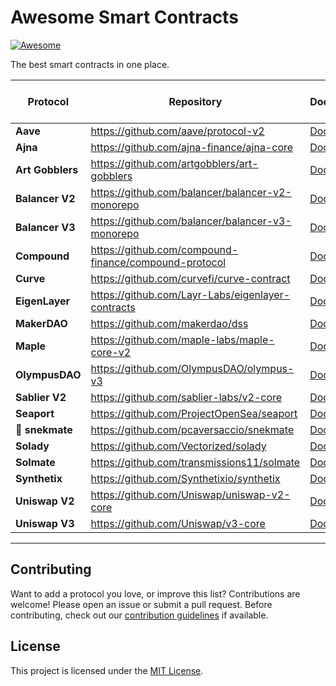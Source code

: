 # Awesome Smart Contracts

[![Awesome](https://awesome.re/badge.svg)](https://awesome.re)

The best smart contracts in one place. 

| Protocol         | Repository                                            | Documentation                                                   | The Bytecode Episode                                                            |
| ---------------- | ----------------------------------------------------- | --------------------------------------------------------------- | ------------------------------------------------------------------------------- |
| **Aave**         | https://github.com/aave/protocol-v2                   | [Docs](https://docs.aave.com/)                                  | N/A                                                                             |
| **Ajna**         | https://github.com/ajna-finance/ajna-core             | [Docs](https://docs.ajna.finance/)                              | N/A                                                                             |
| **Art Gobblers** | https://github.com/artgobblers/art-gobblers           | [Docs](https://www.paradigm.xyz/2022/09/art-gobblers)           | N/A                                                                             |
| **Balancer V2**  | https://github.com/balancer/balancer-v2-monorepo      | [Docs](https://docs.balancer.fi/)                               | N/A                                                                             |
| **Balancer V3**  | https://github.com/balancer/balancer-v3-monorepo      | [Docs](https://docs-v3.balancer.fi/)                            | N/A                                                                             |
| **Compound**     | https://github.com/compound-finance/compound-protocol | [Docs](https://compound.finance/docs)                           | N/A                                                                             |
| **Curve**        | https://github.com/curvefi/curve-contract             | [Docs](https://docs.curve.fi/)                                  | N/A                                                                             |
| **EigenLayer**   | https://github.com/Layr-Labs/eigenlayer-contracts     | [Docs](https://docs.eigenlayer.xyz)                             | N/A                                                                             |
| **MakerDAO**     | https://github.com/makerdao/dss                       | [Docs](https://docs.makerdao.com/)                              | N/A                                                                             |
| **Maple**        | https://github.com/maple-labs/maple-core-v2           | [Docs](https://docs.maple.finance/)                             | [Youtube](https://www.youtube.com/watch?v=nG_QTMGVL3U&t=2358s&ab_channel=shafu) |
| **OlympusDAO**   | https://github.com/OlympusDAO/olympus-v3              | [Docs](https://docs.olympusdao.finance/main/technical/overview) | N/A                                                                             |
| **Sablier V2**   | https://github.com/sablier-labs/v2-core               | [Docs](https://docs.sablier.com)                                | [Youtube](https://www.youtube.com/watch?v=Mh0akz5ybZ8&t=11s&ab_channel=shafu)   |
| **Seaport**      | https://github.com/ProjectOpenSea/seaport             | [Docs](https://docs.opensea.io/v2.0/reference/seaport-overview) | [Youtube](https://www.youtube.com/watch?v=mvRrRV_eNLQ&ab_channel=shafu)         |
| **🐍 snekmate**  | https://github.com/pcaversaccio/snekmate              | [Docs](https://github.com/pcaversaccio/snekmate#readme)         | N/A                                                                             |
| **Solady**       | https://github.com/Vectorized/solady                  | [Docs](https://github.com/Vectorized/solady#readme)             | N/A                                                                             |
| **Solmate**      | https://github.com/transmissions11/solmate            | [Docs](https://github.com/transmissions11/solmate#readme)       | N/A                                                                             |
| **Synthetix**    | https://github.com/Synthetixio/synthetix              | [Docs](https://docs.synthetix.io/)                              | N/A                                                                             |
| **Uniswap V2**   | https://github.com/Uniswap/uniswap-v2-core            | [Docs](https://docs.uniswap.org/)                               | N/A                                                                             |
| **Uniswap V3**   | https://github.com/Uniswap/v3-core                    | [Docs](https://docs.uniswap.org/protocol/V3/introduction)       | N/A                                                                             |

---

## Contributing

Want to add a protocol you love, or improve this list? Contributions are welcome! Please open an issue or submit a pull request. Before contributing, check out our [contribution guidelines](CONTRIBUTING.md) if available.

## License

This project is licensed under the [MIT License](LICENSE).
